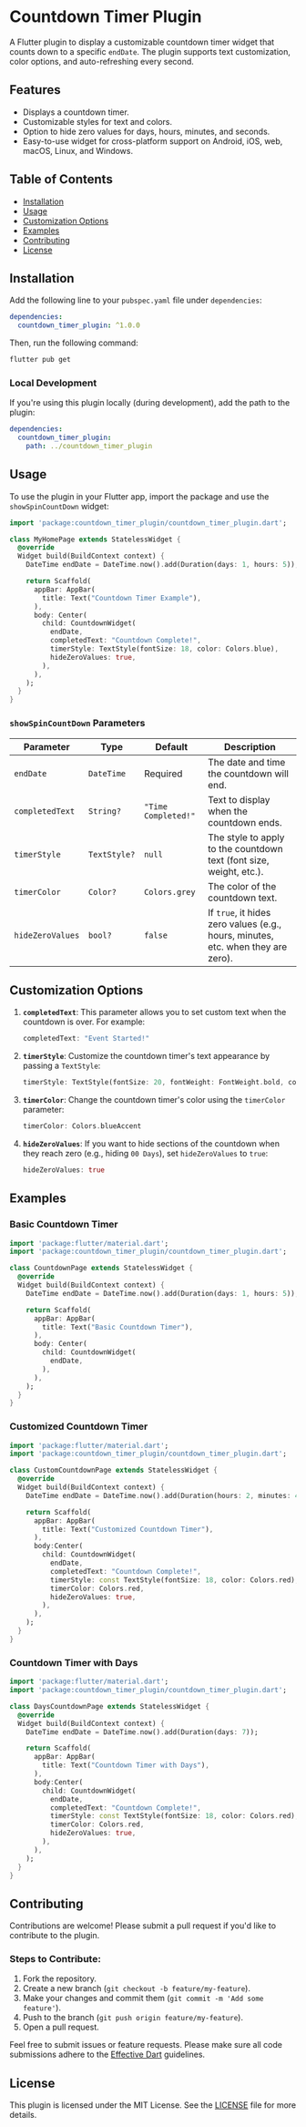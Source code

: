 
# Countdown Timer Plugin

A Flutter plugin to display a customizable countdown timer widget that counts down to a specific `endDate`. The plugin supports text customization, color options, and auto-refreshing every second.

## Features

- Displays a countdown timer.
- Customizable styles for text and colors.
- Option to hide zero values for days, hours, minutes, and seconds.
- Easy-to-use widget for cross-platform support on Android, iOS, web, macOS, Linux, and Windows.

## Table of Contents

- [Installation](#installation)
- [Usage](#usage)
- [Customization Options](#customization-options)
- [Examples](#examples)
- [Contributing](#contributing)
- [License](#license)

## Installation

Add the following line to your `pubspec.yaml` file under `dependencies`:

```yaml
dependencies:
  countdown_timer_plugin: ^1.0.0
```

Then, run the following command:

```bash
flutter pub get
```

### Local Development

If you're using this plugin locally (during development), add the path to the plugin:

```yaml
dependencies:
  countdown_timer_plugin:
    path: ../countdown_timer_plugin
```

## Usage

To use the plugin in your Flutter app, import the package and use the `showSpinCountDown` widget:

```dart
import 'package:countdown_timer_plugin/countdown_timer_plugin.dart';

class MyHomePage extends StatelessWidget {
  @override
  Widget build(BuildContext context) {
    DateTime endDate = DateTime.now().add(Duration(days: 1, hours: 5));

    return Scaffold(
      appBar: AppBar(
        title: Text("Countdown Timer Example"),
      ),
      body: Center(
        child: CountdownWidget(
          endDate,
          completedText: "Countdown Complete!",
          timerStyle: TextStyle(fontSize: 18, color: Colors.blue),
          hideZeroValues: true,
        ),
      ),
    );
  }
}
```

### `showSpinCountDown` Parameters

| Parameter         | Type           | Default               | Description                                                                 |
|-------------------|----------------|-----------------------|-----------------------------------------------------------------------------|
| `endDate`         | `DateTime`     | Required              | The date and time the countdown will end.                                   |
| `completedText`   | `String?`      | `"Time Completed!"`   | Text to display when the countdown ends.                                    |
| `timerStyle`      | `TextStyle?`   | `null`                | The style to apply to the countdown text (font size, weight, etc.).          |
| `timerColor`      | `Color?`       | `Colors.grey`         | The color of the countdown text.                                            |
| `hideZeroValues`  | `bool?`        | `false`               | If `true`, it hides zero values (e.g., hours, minutes, etc. when they are zero). |

## Customization Options

1. **`completedText`**: This parameter allows you to set custom text when the countdown is over. For example:
   ```dart
   completedText: "Event Started!"
   ```

2. **`timerStyle`**: Customize the countdown timer's text appearance by passing a `TextStyle`:
   ```dart
   timerStyle: TextStyle(fontSize: 20, fontWeight: FontWeight.bold, color: Colors.red)
   ```

3. **`timerColor`**: Change the countdown timer's color using the `timerColor` parameter:
   ```dart
   timerColor: Colors.blueAccent
   ```

4. **`hideZeroValues`**: If you want to hide sections of the countdown when they reach zero (e.g., hiding `00 Days`), set `hideZeroValues` to `true`:
   ```dart
   hideZeroValues: true
   ```

## Examples

### Basic Countdown Timer

```dart
import 'package:flutter/material.dart';
import 'package:countdown_timer_plugin/countdown_timer_plugin.dart';

class CountdownPage extends StatelessWidget {
  @override
  Widget build(BuildContext context) {
    DateTime endDate = DateTime.now().add(Duration(days: 1, hours: 5));

    return Scaffold(
      appBar: AppBar(
        title: Text("Basic Countdown Timer"),
      ),
      body: Center(
        child: CountdownWidget(
          endDate,
        ),
      ),
    );
  }
}
```

### Customized Countdown Timer

```dart
import 'package:flutter/material.dart';
import 'package:countdown_timer_plugin/countdown_timer_plugin.dart';

class CustomCountdownPage extends StatelessWidget {
  @override
  Widget build(BuildContext context) {
    DateTime endDate = DateTime.now().add(Duration(hours: 2, minutes: 45));

    return Scaffold(
      appBar: AppBar(
        title: Text("Customized Countdown Timer"),
      ),
      body:Center(
        child: CountdownWidget(
          endDate,
          completedText: "Countdown Complete!",
          timerStyle: const TextStyle(fontSize: 18, color: Colors.red),
          timerColor: Colors.red,
          hideZeroValues: true,
        ),
      ),
    );
  }
}
```

### Countdown Timer with Days

```dart
import 'package:flutter/material.dart';
import 'package:countdown_timer_plugin/countdown_timer_plugin.dart';

class DaysCountdownPage extends StatelessWidget {
  @override
  Widget build(BuildContext context) {
    DateTime endDate = DateTime.now().add(Duration(days: 7));

    return Scaffold(
      appBar: AppBar(
        title: Text("Countdown Timer with Days"),
      ),
      body:Center(
        child: CountdownWidget(
          endDate,
          completedText: "Countdown Complete!",
          timerStyle: const TextStyle(fontSize: 18, color: Colors.red),
          timerColor: Colors.red,
          hideZeroValues: true,
        ),
      ),
    );
  }
}
```

## Contributing

Contributions are welcome! Please submit a pull request if you'd like to contribute to the plugin.

### Steps to Contribute:

1. Fork the repository.
2. Create a new branch (`git checkout -b feature/my-feature`).
3. Make your changes and commit them (`git commit -m 'Add some feature'`).
4. Push to the branch (`git push origin feature/my-feature`).
5. Open a pull request.

Feel free to submit issues or feature requests. Please make sure all code submissions adhere to the [Effective Dart](https://dart.dev/guides/language/effective-dart) guidelines.

## License

This plugin is licensed under the MIT License. See the [LICENSE](./LICENSE) file for more details.
